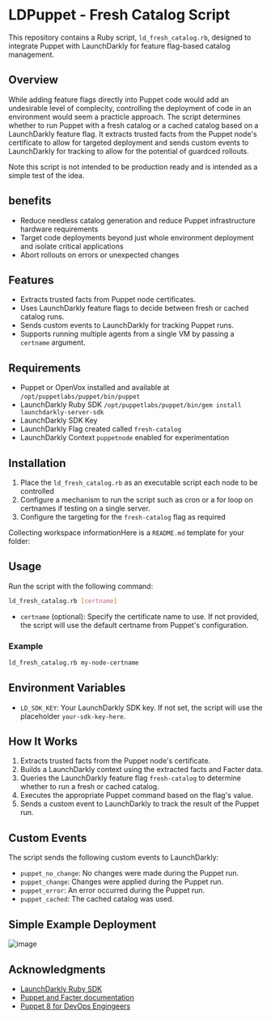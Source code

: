 # LDPuppet - Fresh Catalog Script

This repository contains a Ruby script, `ld_fresh_catalog.rb`, designed to integrate Puppet with LaunchDarkly for feature flag-based catalog management.

## Overview

While adding feature flags directly into Puppet code would add an undesirable level of complecity, controlling the deployment of code in an environment would seem a practicle approach. The script determines whether to run Puppet with a fresh catalog or a cached catalog based on a LaunchDarkly feature flag. It extracts trusted facts from the Puppet node's certificate to allow for targeted deployment and sends custom events to LaunchDarkly for tracking to allow for the potential of guardced rollouts.

Note this script is not intended to be production ready and is intended as a simple test of the idea.

## benefits

- Reduce needless catalog generation and reduce Puppet infrastructure hardware requirements
- Target code deployments beyond just whole environment deployment and isolate critical applications
- Abort rollouts on errors or unexpected changes

## Features

- Extracts trusted facts from Puppet node certificates.
- Uses LaunchDarkly feature flags to decide between fresh or cached catalog runs.
- Sends custom events to LaunchDarkly for tracking Puppet runs.
- Supports running multiple agents from a single VM by passing a `certname` argument.

## Requirements

- Puppet or OpenVox installed and available at `/opt/puppetlabs/puppet/bin/puppet`
- LaunchDarkly Ruby SDK `/opt/puppetlabs/puppet/bin/gem install launchdarkly-server-sdk`
- LaunchDarkly SDK Key
- LaunchDarkly Flag created called `fresh-catalog`
- LaunchDarkly Context `puppetnode` enabled for experimentation

## Installation

1. Place the `ld_fresh_catalog.rb` as an executable script each node to be controlled
2. Configure a mechanism to run the script such as cron or a for loop on certnames if testing on a single server.
3. Configure the targeting for the `fresh-catalog` flag as required

Collecting workspace informationHere is a `README.md` template for your folder:

## Usage

Run the script with the following command:

```bash
ld_fresh_catalog.rb [certname]
```

- `certname` (optional): Specify the certificate name to use. If not provided, the script will use the default certname from Puppet's configuration.

### Example

```bash
ld_fresh_catalog.rb my-node-certname
```

## Environment Variables

- `LD_SDK_KEY`: Your LaunchDarkly SDK key. If not set, the script will use the placeholder `your-sdk-key-here`.

## How It Works

1. Extracts trusted facts from the Puppet node's certificate.
2. Builds a LaunchDarkly context using the extracted facts and Facter data.
3. Queries the LaunchDarkly feature flag `fresh-catalog` to determine whether to run a fresh or cached catalog.
4. Executes the appropriate Puppet command based on the flag's value.
5. Sends a custom event to LaunchDarkly to track the result of the Puppet run.

## Custom Events

The script sends the following custom events to LaunchDarkly:

- `puppet_no_change`: No changes were made during the Puppet run.
- `puppet_change`: Changes were applied during the Puppet run.
- `puppet_error`: An error occurred during the Puppet run.
- `puppet_cached`: The cached catalog was used.

## Simple Example Deployment

![image](https://github.com/user-attachments/assets/075341c6-9817-4a4f-9b7c-2631a844611c)


## Acknowledgments

- [LaunchDarkly Ruby SDK](https://github.com/launchdarkly/ruby-server-sdk)
- [Puppet and Facter documentation](https://help.puppet.com/)
- [Puppet 8 for DevOps Engingeers](https://www.packtpub.com/en-gb/product/puppet-8-for-devops-engineers-9781803235455)
